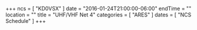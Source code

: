 +++
ncs = [ "KD0VSX" ]
date = "2016-01-24T21:00:00-06:00"
endTime = ""
location = ""
title = "UHF/VHF Net 4"
categories = [ "ARES" ]
dates = [ "NCS Schedule" ]
+++
